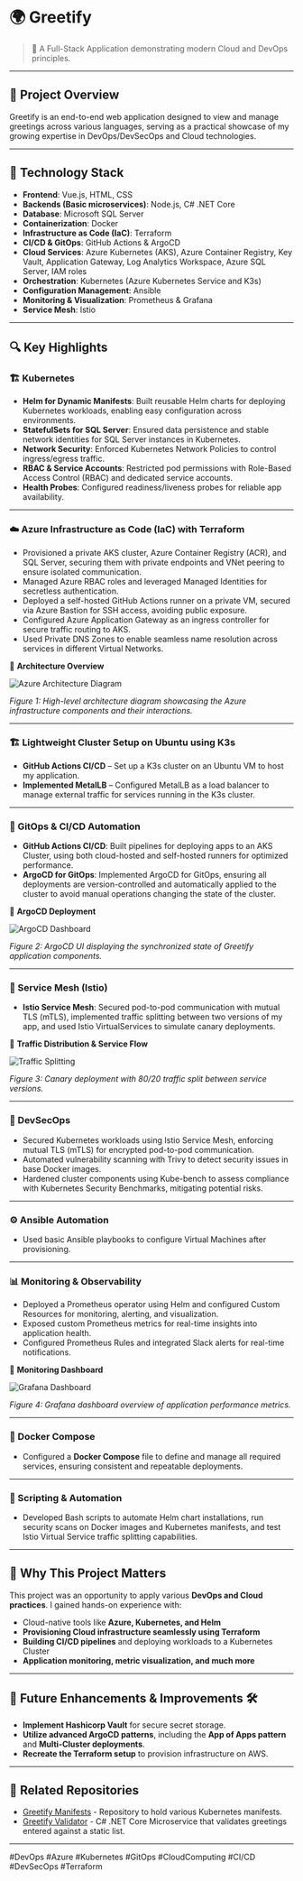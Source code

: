 # 🌍 Greetify

> 🚀 A Full-Stack Application demonstrating modern Cloud and DevOps principles.

---

## 📝 Project Overview

Greetify is an end-to-end web application designed to view and manage greetings across various languages, serving as a practical showcase of my growing expertise in DevOps/DevSecOps and Cloud technologies.

---

## 🚀 Technology Stack

- **Frontend**: Vue.js, HTML, CSS
- **Backends (Basic microservices)**: Node.js, C# .NET Core
- **Database**: Microsoft SQL Server
- **Containerization**: Docker
- **Infrastructure as Code (IaC)**: Terraform
- **CI/CD & GitOps**: GitHub Actions & ArgoCD
- **Cloud Services**: Azure Kubernetes (AKS), Azure Container Registry, Key Vault, Application Gateway, Log Analytics Workspace, Azure SQL Server, IAM roles
- **Orchestration**: Kubernetes (Azure Kubernetes Service and K3s)
- **Configuration Management**: Ansible
- **Monitoring & Visualization**: Prometheus & Grafana
- **Service Mesh**: Istio

---

## 🔍 Key Highlights

### 🏗️ Kubernetes

- **Helm for Dynamic Manifests**: Built reusable Helm charts for deploying Kubernetes workloads, enabling easy configuration across environments.
- **StatefulSets for SQL Server**: Ensured data persistence and stable network identities for SQL Server instances in Kubernetes.
- **Network Security**: Enforced Kubernetes Network Policies to control ingress/egress traffic.
- **RBAC & Service Accounts**: Restricted pod permissions with Role-Based Access Control (RBAC) and dedicated service accounts.
- **Health Probes**: Configured readiness/liveness probes for reliable app availability.

---

### ☁️ Azure Infrastructure as Code (IaC) with Terraform

- Provisioned a private AKS cluster, Azure Container Registry (ACR), and SQL Server, securing them with private endpoints and VNet peering to ensure isolated communication.
- Managed Azure RBAC roles and leveraged Managed Identities for secretless authentication.
- Deployed a self-hosted GitHub Actions runner on a private VM, secured via Azure Bastion for SSH access, avoiding public exposure.
- Configured Azure Application Gateway as an ingress controller for secure traffic routing to AKS.
- Used Private DNS Zones to enable seamless name resolution across services in different Virtual Networks.

📌 **Architecture Overview**

![Azure Architecture Diagram](https://github.com/Terraformix/greetify/blob/main/azure-architecture-diagram.jpg)

*Figure 1: High-level architecture diagram showcasing the Azure infrastructure components and their interactions.*

---

### 🏗️ Lightweight Cluster Setup on Ubuntu using K3s

- **GitHub Actions CI/CD** – Set up a K3s cluster on an Ubuntu VM to host my application.
- **Implemented MetalLB** – Configured MetalLB as a load balancer to manage external traffic for services running in the K3s cluster.

---

### 🔄 GitOps & CI/CD Automation

- **GitHub Actions CI/CD**: Built pipelines for deploying apps to an AKS Cluster, using both cloud-hosted and self-hosted runners for optimized performance.
- **ArgoCD for GitOps**: Implemented ArgoCD for GitOps, ensuring all deployments are version-controlled and automatically applied to the cluster to avoid manual operations changing the state of the cluster.

📌 **ArgoCD Deployment**

![ArgoCD Dashboard](https://github.com/Terraformix/greetify/blob/main/argocd.jpg)

*Figure 2: ArgoCD UI displaying the synchronized state of Greetify application components.*

---

### 🔗 Service Mesh (Istio)

- **Istio Service Mesh**: Secured pod-to-pod communication with mutual TLS (mTLS), implemented traffic splitting between two versions of my app, and used Istio VirtualServices to simulate canary deployments.

📌 **Traffic Distribution & Service Flow**

![Traffic Splitting](https://github.com/Terraformix/greetify/blob/main/trafficsplit-80-20.png)

*Figure 3: Canary deployment with 80/20 traffic split between service versions.*

---

### 🔐 DevSecOps

- Secured Kubernetes workloads using Istio Service Mesh, enforcing mutual TLS (mTLS) for encrypted pod-to-pod communication.
- Automated vulnerability scanning with Trivy to detect security issues in base Docker images.
- Hardened cluster components using Kube-bench to assess compliance with Kubernetes Security Benchmarks, mitigating potential risks.

---

### ⚙️ Ansible Automation

- Used basic Ansible playbooks to configure Virtual Machines after provisioning.

---

### 📊 Monitoring & Observability

- Deployed a Prometheus operator using Helm and configured Custom Resources for monitoring, alerting, and visualization.
- Exposed custom Prometheus metrics for real-time insights into application health.
- Configured Prometheus Rules and integrated Slack alerts for real-time notifications.

📌 **Monitoring Dashboard**

![Grafana Dashboard](https://github.com/Terraformix/greetify/blob/main/grafana-1.png)

*Figure 4: Grafana dashboard overview of application performance metrics.*

---

### 🐳 Docker Compose

- Configured a **Docker Compose** file to define and manage all required services, ensuring consistent and repeatable deployments.

---

### 📜 Scripting & Automation

- Developed Bash scripts to automate Helm chart installations, run security scans on Docker images and Kubernetes manifests, and test Istio Virtual Service traffic splitting capabilities.

---

## 🔑 Why This Project Matters

This project was an opportunity to apply various **DevOps and Cloud practices**. I gained hands-on experience with:

- Cloud-native tools like **Azure, Kubernetes, and Helm**
- **Provisioning Cloud infrastructure seamlessly using Terraform**
- **Building CI/CD pipelines** and deploying workloads to a Kubernetes Cluster
- **Application monitoring, metric visualization, and much more**

---

## 🚀 Future Enhancements & Improvements 🛠️

- **Implement Hashicorp Vault** for secure secret storage.
- **Utilize advanced ArgoCD patterns**, including the **App of Apps pattern** and **Multi-Cluster deployments**.
- **Recreate the Terraform setup** to provision infrastructure on AWS.

---

## 📂 Related Repositories

- [Greetify Manifests](https://github.com/Terraformix/greetify-manifests) - Repository to hold various Kubernetes manifests.
- [Greetify Validator](https://github.com/Terraformix/greetify-validator) - C# .NET Core Microservice that validates greetings entered against a static list.

---

#DevOps #Azure #Kubernetes #GitOps #CloudComputing #CI/CD #DevSecOps #Terraform

